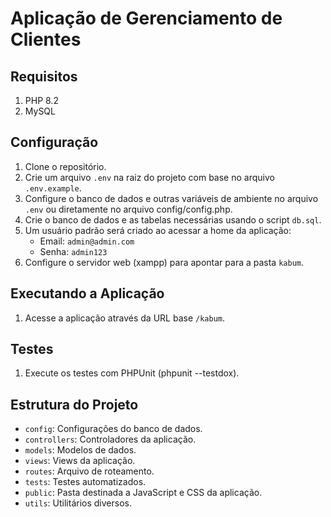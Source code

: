 # Aplicação de Gerenciamento de Clientes

## Requisitos

1. PHP 8.2
2. MySQL

## Configuração

1. Clone o repositório.
2. Crie um arquivo `.env` na raiz do projeto com base no arquivo `.env.example`. 
3. Configure o banco de dados e outras variáveis de ambiente no arquivo `.env` ou diretamente no arquivo config/config.php.
4. Crie o banco de dados e as tabelas necessárias usando o script `db.sql`.
5. Um usuário padrão será criado ao acessar a home da aplicação:
   - Email: `admin@admin.com`
   - Senha: `admin123`
6. Configure o servidor web (xampp) para apontar para a pasta `kabum`.

## Executando a Aplicação

1. Acesse a aplicação através da URL base `/kabum`.

## Testes

1. Execute os testes com PHPUnit (phpunit --testdox).

## Estrutura do Projeto

- `config`: Configurações do banco de dados.
- `controllers`: Controladores da aplicação.
- `models`: Modelos de dados.
- `views`: Views da aplicação.
- `routes`: Arquivo de roteamento.
- `tests`: Testes automatizados.
- `public`: Pasta destinada a JavaScript e CSS da aplicação.
- `utils`: Utilitários diversos.
